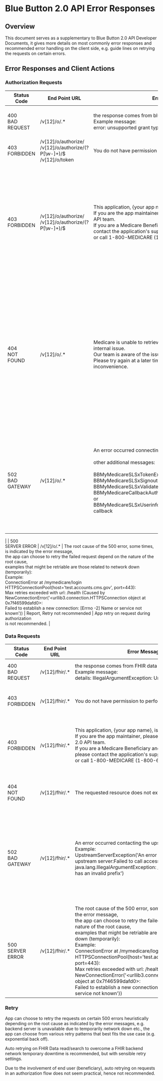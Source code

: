 # Blue Button 2.0 API Error Responses

## Overview

This document serves as a supplementary to Blue Button 2.0 API Developer Documents, it gives more details on most commonly error responses and recommended error handling on the client side, e.g. guide lines on retrying the requests on certain errors.

## Error Responses and Client Actions

### Authorization Requests


| Status Code    | End Point URL   | Error Message              | Action            | Comments                                               |
| -------------- | --------------- | -------------------------- | ----------------- | ------------------------------------------------------ |
| 400<br>BAD REQUEST | /v[12]/o/.* | the response comes from blue button.<br>Example message:<br>error: unsupported grant type | Report, No Retry<br>Fix the request<br> | request has invalid parameter(s) |
| 403<br>FORBIDDEN | /v[12]/o/authorize/<br>/v[12]/o/authorize/(?P<uuid>[\w-]+)/$<br>/v[12]/o/token | You do not have permission to perform this action. | Report, No Retry | request does not pass permission check |
| 403<br>FORBIDDEN | /v[12]/o/authorize/<br>/v[12]/o/authorize/(?P<uuid>[\w-]+)/$ | This application, {your app name}, is temporarily inactive. <br>If you are the app maintainer, please contact the Blue Button 2.0 API team. <br>If you are a Medicare Beneficiary and need assistance, please contact the application's support team <br>or call 1-800-MEDICARE (1-800-633-4227) | Report, No Retry | the app is disabled by Blue Button 2.0 API administrator usually <br>due to abnormal usage pattern etc., contact CMS as instructed, <br>it is recommended to stop the app and resolve with Blue Button 2.0 API team |
| 404<br>NOT FOUND | /v[12]/o/.* | Medicare is unable to retrieve your data at this time due to an internal issue.<br>Our team is aware of the issue and is working to resolve it.<br>Please try again at a later time. We apologize for any inconvenience. | Report, No Retry | If any abnormality encountered during authorization, e.g. <br>the patient is not found by mbi hash / hicn hash lookup, the message will be <br>rendered as html page to the beneficiary, and with a 404 status code.<br>the authorization process aborted. |
| 502<br>BAD GATEWAY | /v[12]/o/.* | An error occurred connecting to medicare.gov account<br><br>other additional messages:<br><br>BBMyMedicareSLSxTokenException, or<br>BBMyMedicareSLSxSignoutException, or<br>BBMyMedicareSLSxValidateSignoutException, or<br>BBMyMedicareCallbackAuthenticateSlsUserInfoValidateException, or<br>BBMyMedicareSLSxUserinfoException at /mymedicare/sls-callback | Report, No Retry | Abnormality encountered during authorization for various causes as indicated by <br>error name in addition to the general message:<br><br>An error occurred connecting to medicare.gov account
 |
| 500<br>SERVER ERROR | /v[12]/o/.* | The root cause of the 500 error, some times, is indicated by the error message, <br>the app can choose to retry the failed request depend on the nature of the root cause, <br>examples that might be retriable are those related to network down (temporarily):<br>Example:<br>ConnectionError at /mymedicare/login<br>HTTPSConnectionPool(host='test.accounts.cms.gov', port=443): <br>Max retries exceeded with url: /health (Caused by NewConnectionError('<urllib3.connection.HTTPSConnection object at 0x7f46599dafd0>: <br>Failed to establish a new connection: [Errno -2] Name or service not known')) | Report, Retry not recommended | App retry on request during authorization<br>is not recommended. |


### Data Requests


| Status Code    | End Point URL   | Error Message              | Action            | Comments                                               |
| -------------- | --------------- | -------------------------- | ----------------- | ------------------------------------------------------ |
| 400<br>BAD REQUEST | /v[12]/fhir/.* | the response comes from FHIR data backend.<br>Example message:<br>details: IllegalArgumentException: Unsupported ID pattern | Report, No Retry<br>Fix the request<br> | fhir request has invalid parameter(s) |
| 403<br>FORBIDDEN | /v[12]/fhir/.* | You do not have permission to perform this action. | Report, No Retry | the request is not in the scope of the grant authorized, <br>e.g. the beneficiary did not grant access to the demographic data |
| 403<br>FORBIDDEN | /v[12]/fhir/.* | This application, {your app name}, is temporarily inactive. <br>If you are the app maintainer, please contact the Blue Button 2.0 API team. <br>If you are a Medicare Beneficiary and need assistance, please contact the application's support team <br>or call 1-800-MEDICARE (1-800-633-4227) | Report, No Retry | the app is disabled by Blue Button 2.0 API administrator usually <br>due to abnormal usage pattern etc., contact CMS as instructed, <br>it is recommended to stop the app and resolve with Blue Button 2.0 API team |
| 404<br>NOT FOUND | /v[12]/fhir/.* | The requested resource does not exist | Report, No Retry | for example, for a fhir read request as:<br>/v2/fhir/Patient/-1234567890<br>but there is not a patient with<br>fhir_id = -1234567890, a 404 is returned |
| 502<br>BAD GATEWAY | /v[12]/fhir/.* | An error occurred contacting the upstream server: <error details><br>Example:<br>UpstreamServerException('An error occurred contacting the upstream server:Failed to call access method: <br>java.lang.IllegalArgumentException: _lastUpdate lower bound has an invalid prefix') | Report, No Retry | An error occurred in FHIR data backend when retrieving the resources, <br>it could be client side error e.g. a malformed query parameter in the URL where the error code should be 400 BAD REQUEST, <br>or a back end internal error.<br>the action on the 502 error is on a case by case basis, e.g. if the root cause of the 502 is actually a bad query parameter, <br>then retry is a sensible action. |
| 500<br>SERVER ERROR | /v[12]/fhir/.* | The root cause of the 500 error, some times, is indicated by the error message, <br>the app can choose to retry the failed request depend on the nature of the root cause, <br>examples that might be retriable are those related to network down (temporarily):<br>Example:<br>ConnectionError at /mymedicare/login<br>HTTPSConnectionPool(host='test.accounts.cms.gov', port=443): <br>Max retries exceeded with url: /health (Caused by NewConnectionError('<urllib3.connection.HTTPSConnection object at 0x7f46599dafd0>: <br>Failed to establish a new connection: [Errno -2] Name or service not known')) | Report, Heuristic on Retry | App can choose to retry on some of the 500 errors as shown by the example, this is a heuristic approach. |


### Retry

App can choose to retry the requests on certain 500 errors heuristically depending on the root cause as indicated by the error messages, e.g. backend server is unavailable due to temporarily network down etc., the app can choose from various retry patterns that best fits the use case (e.g. exponential back off).

Auto retrying on FHIR Data read/search to overcome a FHIR backend network temporary downtime is recommended, but with sensible retry settings.

Due to the involvement of end user (beneficiary), auto retrying on requests in an authorization flow does not seem practical, hence not recommended.
